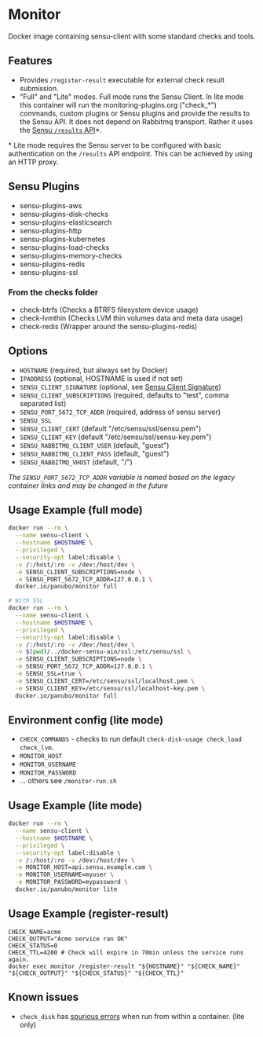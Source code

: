 # Monitor

Docker image containing sensu-client with some standard checks and tools.

## Features

- Provides `/register-result` executable for external check result submission.
- "Full" and "Lite" modes. Full mode runs the Sensu Client. In lite mode this container will run the monitoring-plugins.org ("check_*") commands, custom plugins or Sensu plugins and provide the results to the Sensu API. It does not depend on Rabbitmq transport. Rather it uses the [Sensu `/results` API](https://sensuapp.org/docs/1.0/api/results-api.html#the-results-api-endpoint)\*.

\* Lite mode requires the Sensu server to be configured with basic authentication on the `/results` API endpoint. This can be achieved by using an HTTP proxy.

## Sensu Plugins

* sensu-plugins-aws
* sensu-plugins-disk-checks
* sensu-plugins-elasticsearch
* sensu-plugins-http
* sensu-plugins-kubernetes
* sensu-plugins-load-checks
* sensu-plugins-memory-checks
* sensu-plugins-redis
* sensu-plugins-ssl

### From the checks folder

* check-btrfs (Checks a BTRFS filesystem device usage)
* check-lvmthin (Checks LVM thin volumes data and meta data usage)
* check-redis (Wrapper around the sensu-plugins-redis)

## Options

* `HOSTNAME` (required, but always set by Docker)
* `IPADDRESS` (optional, HOSTNAME is used if not set)
* `SENSU_CLIENT_SIGNATURE` (optional, see [Sensu Client Signature](https://sensuapp.org/docs/latest/reference/clients.html#client-signature))
* `SENSU_CLIENT_SUBSCRIPTIONS` (required, defaults to "test", comma separated list)
* `SENSU_PORT_5672_TCP_ADDR` (required, address of sensu server)
* `SENSU_SSL`
* `SENSU_CLIENT_CERT` (default "/etc/sensu/ssl/sensu.pem")
* `SENSU_CLIENT_KEY` (default "/etc/sensu/ssl/sensu-key.pem")
* `SENSU_RABBITMQ_CLIENT_USER` (default, "guest")
* `SENSU_RABBITMQ_CLIENT_PASS` (default, "guest")
* `SENSU_RABBITMQ_VHOST` (default, "/")

_The `SENSU_PORT_5672_TCP_ADDR` variable is named based on the legacy container links and may be changed in the future_

## Usage Example (full mode)

```bash
docker run --rm \
  --name sensu-client \
  --hostname $HOSTNAME \
  --privileged \
  --security-opt label:disable \
  -v /:/host/:ro -v /dev:/host/dev \
  -e SENSU_CLIENT_SUBSCRIPTIONS=node \
  -e SENSU_PORT_5672_TCP_ADDR=127.0.0.1 \
  docker.io/panubo/monitor full

# With SSL
docker run --rm \
  --name sensu-client \
  --hostname $HOSTNAME \
  --privileged \
  --security-opt label:disable \
  -v /:/host/:ro -v /dev:/host/dev \
  -v $(pwd)/../docker-sensu-aio/ssl:/etc/sensu/ssl \
  -e SENSU_CLIENT_SUBSCRIPTIONS=node \
  -e SENSU_PORT_5672_TCP_ADDR=127.0.0.1 \
  -e SENSU_SSL=true \
  -e SENSU_CLIENT_CERT=/etc/sensu/ssl/localhost.pem \
  -e SENSU_CLIENT_KEY=/etc/sensu/ssl/localhost-key.pem \
  docker.io/panubo/monitor full
```

## Environment config (lite mode)

- `CHECK_COMMANDS` - checks to run default `check-disk-usage check_load check_lvm`.
- `MONITOR_HOST`
- `MONITOR_USERNAME`
- `MONITOR_PASSWORD`
- ... others see `/monitor-run.sh`

## Usage Example (lite mode)

```bash
docker run --rm \
  --name sensu-client \
  --hostname $HOSTNAME \
  --privileged \
  --security-opt label:disable \
  -v /:/host/:ro -v /dev:/host/dev \
  -e MONITOR_HOST=api.sensu.example.com \
  -e MONITOR_USERNAME=myuser \
  -e MONITOR_PASSWORD=mypassword \
  docker.io/panubo/monitor lite
```

## Usage Example (register-result)

```
CHECK_NAME=acme
CHECK_OUTPUT="Acme service ran OK"
CHECK_STATUS=0
CHECK_TTL=4200 # Check will expire in 70min unless the service runs again.
docker exec monitor /register-result "${HOSTNAME}" "${CHECK_NAME}" "${CHECK_OUTPUT}" "${CHECK_STATUS}" "${CHECK_TTL}"
```

## Known issues

- `check_disk` has [spurious errors](https://github.com/monitoring-plugins/monitoring-plugins/issues/847) when run from within a container. (lite only)
